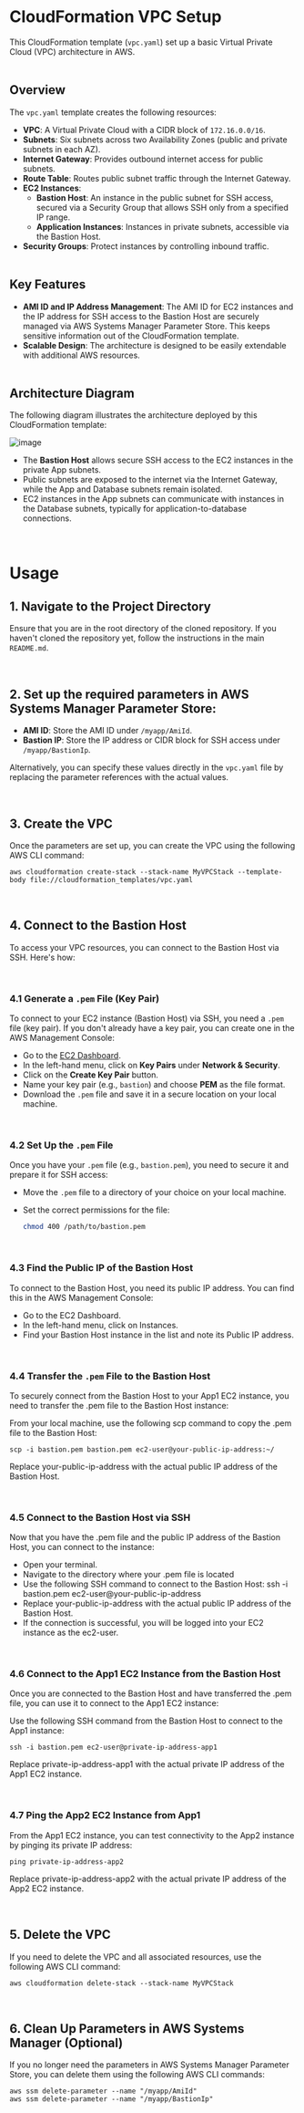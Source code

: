 # CloudFormation VPC Setup

This CloudFormation template (`vpc.yaml`) set up a basic Virtual Private Cloud (VPC) architecture in AWS.
<br><br>

## Overview

The `vpc.yaml` template creates the following resources:

- **VPC**: A Virtual Private Cloud with a CIDR block of `172.16.0.0/16`.
- **Subnets**: Six subnets across two Availability Zones (public and private subnets in each AZ).
- **Internet Gateway**: Provides outbound internet access for public subnets.
- **Route Table**: Routes public subnet traffic through the Internet Gateway.
- **EC2 Instances**:
  - **Bastion Host**: An instance in the public subnet for SSH access, secured via a Security Group that allows SSH only from a specified IP range.
  - **Application Instances**: Instances in private subnets, accessible via the Bastion Host.
- **Security Groups**: Protect instances by controlling inbound traffic.
<br><br>
## Key Features

- **AMI ID and IP Address Management**: The AMI ID for EC2 instances and the IP address for SSH access to the Bastion Host are securely managed via AWS Systems Manager Parameter Store. This keeps sensitive information out of the CloudFormation template.
- **Scalable Design**: The architecture is designed to be easily extendable with additional AWS resources.
<br><br>

## Architecture Diagram

The following diagram illustrates the architecture deployed by this CloudFormation template:

![image](https://github.com/user-attachments/assets/6f57a424-bd8d-4d77-9745-3ef622665813)


- The **Bastion Host** allows secure SSH access to the EC2 instances in the private App subnets.
- Public subnets are exposed to the internet via the Internet Gateway, while the App and Database subnets remain isolated.
- EC2 instances in the App subnets can communicate with instances in the Database subnets, typically for application-to-database connections.

<br>

# Usage

## 1. Navigate to the Project Directory

Ensure that you are in the root directory of the cloned repository. If you haven't cloned the repository yet, follow the instructions in the main `README.md`.

<br>

## 2. Set up the required parameters in AWS Systems Manager Parameter Store:

- **AMI ID**: Store the AMI ID under `/myapp/AmiId`.
- **Bastion IP**: Store the IP address or CIDR block for SSH access under `/myapp/BastionIp`.

Alternatively, you can specify these values directly in the `vpc.yaml` file by replacing the parameter references with the actual values.

<br>

## 3. Create the VPC

Once the parameters are set up, you can create the VPC using the following AWS CLI command:

    aws cloudformation create-stack --stack-name MyVPCStack --template-body file://cloudformation_templates/vpc.yaml

<br>

## 4. Connect to the Bastion Host

To access your VPC resources, you can connect to the Bastion Host via SSH. Here's how:

<br>

### 4.1 Generate a `.pem` File (Key Pair)

To connect to your EC2 instance (Bastion Host) via SSH, you need a `.pem` file (key pair). If you don't already have a key pair, you can create one in the AWS Management Console:

- Go to the [EC2 Dashboard](https://console.aws.amazon.com/ec2/).
- In the left-hand menu, click on **Key Pairs** under **Network & Security**.
- Click on the **Create Key Pair** button.
- Name your key pair (e.g., `bastion`) and choose **PEM** as the file format.
- Download the `.pem` file and save it in a secure location on your local machine.

<br>


### 4.2 Set Up the `.pem` File

Once you have your `.pem` file (e.g., `bastion.pem`), you need to secure it and prepare it for SSH access:

- Move the `.pem` file to a directory of your choice on your local machine.
- Set the correct permissions for the file:

   ```bash
   chmod 400 /path/to/bastion.pem

<br>

### 4.3 Find the Public IP of the Bastion Host

To connect to the Bastion Host, you need its public IP address. You can find this in the AWS Management Console:
- Go to the EC2 Dashboard.
- In the left-hand menu, click on Instances.
- Find your Bastion Host instance in the list and note its Public IP address.

<br>

### 4.4 Transfer the `.pem` File to the Bastion Host

To securely connect from the Bastion Host to your App1 EC2 instance, you need to transfer the .pem file to the Bastion Host instance:

From your local machine, use the following scp command to copy the .pem file to the Bastion Host:

    scp -i bastion.pem bastion.pem ec2-user@your-public-ip-address:~/

Replace your-public-ip-address with the actual public IP address of the Bastion Host.

<br>

### 4.5 Connect to the Bastion Host via SSH

Now that you have the .pem file and the public IP address of the Bastion Host, you can connect to the instance:

- Open your terminal.
- Navigate to the directory where your .pem file is located
- Use the following SSH command to connect to the Bastion Host:
    ssh -i bastion.pem ec2-user@your-public-ip-address
- Replace your-public-ip-address with the actual public IP address of the Bastion Host.
- If the connection is successful, you will be logged into your EC2 instance as the ec2-user.

<br>

### 4.6 Connect to the App1 EC2 Instance from the Bastion Host

Once you are connected to the Bastion Host and have transferred the .pem file, you can use it to connect to the App1 EC2 instance:

Use the following SSH command from the Bastion Host to connect to the App1 instance:

    ssh -i bastion.pem ec2-user@private-ip-address-app1

Replace private-ip-address-app1 with the actual private IP address of the App1 EC2 instance.

<br>

### 4.7 Ping the App2 EC2 Instance from App1

From the App1 EC2 instance, you can test connectivity to the App2 instance by pinging its private IP address:

    ping private-ip-address-app2

Replace private-ip-address-app2 with the actual private IP address of the App2 EC2 instance.

<br>



## 5. Delete the VPC

If you need to delete the VPC and all associated resources, use the following AWS CLI command:
    
    aws cloudformation delete-stack --stack-name MyVPCStack


<br>

## 6. Clean Up Parameters in AWS Systems Manager (Optional)

If you no longer need the parameters in AWS Systems Manager Parameter Store, you can delete them using the following AWS CLI commands:

    aws ssm delete-parameter --name "/myapp/AmiId"
    aws ssm delete-parameter --name "/myapp/BastionIp"
